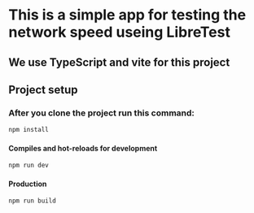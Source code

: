 # This is a simple app for testing the network speed useing LibreTest

## We use TypeScript and vite for this project

## Project setup

### After you clone the project run this command:

```sh
npm install
```

#### Compiles and hot-reloads for development

```sh
npm run dev
```

#### Production

```sh
npm run build
```
